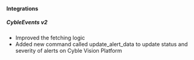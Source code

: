 #### Integrations

##### CybleEvents v2
- Improved the fetching logic
- Added new command called update_alert_data to update status and severity of alerts on Cyble Vision Platform